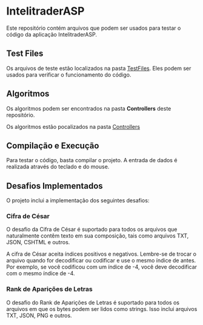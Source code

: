 # IntelitraderASP

Este repositório contém arquivos que podem ser usados para testar o código da aplicação IntelitraderASP.

## Test Files
Os arquivos de teste estão localizados na pasta [TestFiles](https://github.com/shadoso/IntelitraderASP/tree/main/IntelitraderChallenge%2FApp_Data%2FTestFiles). Eles podem ser usados para verificar o funcionamento do código.

## Algoritmos

Os algoritmos podem ser encontrados na pasta **Controllers** deste repositório.

Os algoritmos estão pocalizados na pasta
[Controllers](https://github.com/shadoso/IntelitraderASP/tree/main/IntelitraderChallenge%2FControllers)

## Compilação e Execução
Para testar o código, basta compilar o projeto. A entrada de dados é realizada através do teclado e do mouse.

## Desafios Implementados
O projeto inclui a implementação dos seguintes desafios:

### Cifra de César
O desafio da Cifra de César é suportado para todos os arquivos que naturalmente contêm texto em sua composição, tais como arquivos TXT, JSON, CSHTML e outros.

A cifra de César aceita índices positivos e negativos. Lembre-se de trocar o arquivo quando for decodificar ou codificar e use o mesmo índice de antes. Por exemplo, se você codificou com um índice de -4, você deve decodificar com o mesmo índice de -4.

### Rank de Aparições de Letras
O desafio do Rank de Aparições de Letras é suportado para todos os arquivos em que os bytes podem ser lidos como strings. Isso inclui arquivos TXT, JSON, PNG e outros.
